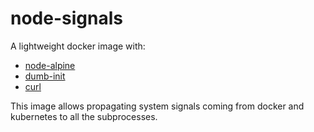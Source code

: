 # node-signals

A lightweight docker image with:
 - [node-alpine](https://github.com/nodejs/docker-node)
 - [dumb-init](https://github.com/Yelp/dumb-init)
 - [curl](https://github.com/curl/curl-docker)

This image allows propagating system signals coming from docker and kubernetes to all the subprocesses.
